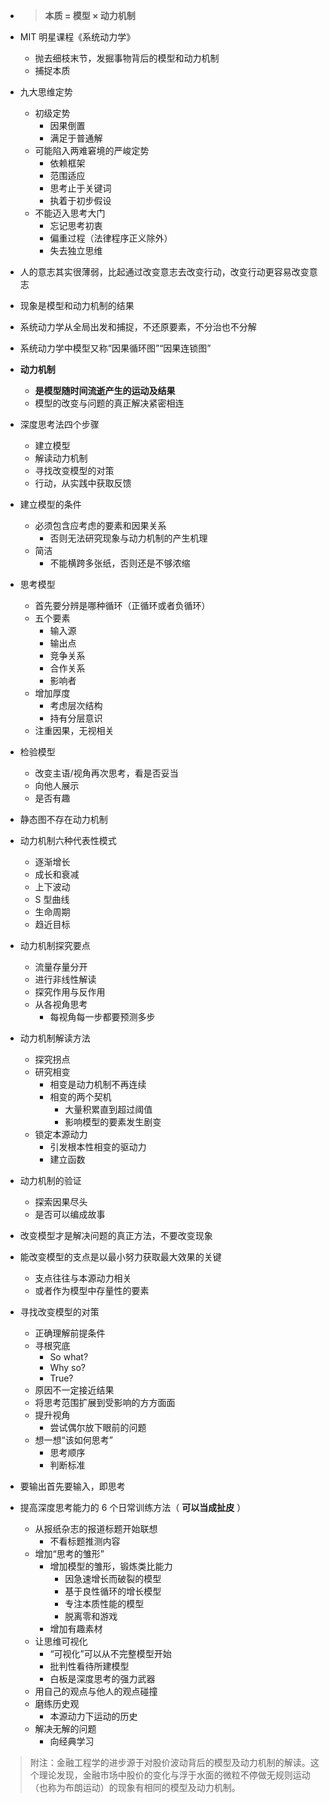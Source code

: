 
- > **本质 = 模型 × 动力机制**
- MIT 明星课程《系统动力学》
  - 抛去细枝末节，发掘事物背后的模型和动力机制
  - 捕捉本质

- 九大思维定势
  - 初级定势
    - 因果倒置
    - 满足于普通解
  - 可能陷入两难窘境的严峻定势
    - 依赖框架
    - 范围适应
    - 思考止于关键词
    - 执着于初步假设
  - 不能迈入思考大门
    - 忘记思考初衷
    - 偏重过程（法律程序正义除外）
    - 失去独立思维

- 人的意志其实很薄弱，比起通过改变意志去改变行动，改变行动更容易改变意志
- 现象是模型和动力机制的结果
- 系统动力学从全局出发和捕捉，不还原要素，不分治也不分解
- 系统动力学中模型又称“因果循环图”“因果连锁图”
- **动力机制**
  - **是模型随时间流逝产生的运动及结果**
  - 模型的改变与问题的真正解决紧密相连
  
- 深度思考法四个步骤
  - 建立模型
  - 解读动力机制
  - 寻找改变模型的对策
  - 行动，从实践中获取反馈

- 建立模型的条件
  - 必须包含应考虑的要素和因果关系
    - 否则无法研究现象与动力机制的产生机理
  - 简洁
    - 不能横跨多张纸，否则还是不够浓缩

- 思考模型
    - 首先要分辨是哪种循环（正循环或者负循环）
    - 五个要素
      - 输入源
      - 输出点
      - 竞争关系
      - 合作关系
      - 影响者
  - 增加厚度
    - 考虑层次结构
    - 持有分层意识
  - 注重因果，无视相关

- 检验模型
    - 改变主语/视角再次思考，看是否妥当
    - 向他人展示
    - 是否有趣

- 静态图不存在动力机制
- 动力机制六种代表性模式
    - 逐渐增长
    - 成长和衰减
    - 上下波动
    - S 型曲线
    - 生命周期
    - 趋近目标

- 动力机制探究要点
    - 流量存量分开
    - 进行非线性解读
    - 探究作用与反作用
    - 从各视角思考
      - 每视角每一步都要预测多步

- 动力机制解读方法
    - 探究拐点
    - 研究相变
      - 相变是动力机制不再连续
      - 相变的两个契机
        - 大量积累直到超过阈值
        - 影响模型的要素发生剧变
  - 锁定本源动力
    - 引发根本性相变的驱动力
    - 建立函数

- 动力机制的验证
    - 探索因果尽头
    - 是否可以编成故事

- 改变模型才是解决问题的真正方法，不要改变现象
- 能改变模型的支点是以最小努力获取最大效果的关键
    - 支点往往与本源动力相关
    - 或者作为模型中存量性的要素

- 寻找改变模型的对策
    - 正确理解前提条件
    - 寻根究底
      - So what?
      - Why so?
      - True?
  - 原因不一定接近结果
  - 将思考范围扩展到受影响的方方面面
  - 提升视角
    - 尝试偶尔放下眼前的问题
  - 想一想“该如何思考”
    - 思考顺序
    - 判断标准

- 要输出首先要输入，即思考
- 提高深度思考能力的 6 个日常训练方法（ **可以当成扯皮** ）
  - 从报纸杂志的报道标题开始联想
    - 不看标题推测内容
  - 增加“思考的雏形”
    - 增加模型的雏形，锻炼类比能力
       - 因急速增长而破裂的模型
       - 基于良性循环的增长模型
       - 专注本质性能的模型
       - 脱离零和游戏
    - 增加有趣素材
  - 让思维可视化
    - “可视化”可以从不完整模型开始
    - 批判性看待所建模型
    - 白板是深度思考的强力武器
  - 用自己的观点与他人的观点碰撞
  - 磨练历史观
    - 本源动力下运动的历史
  - 解决无解的问题
    - 向经典学习

> 附注：金融工程学的进步源于对股价波动背后的模型及动力机制的解读。这个理论发现，金融市场中股价的变化与浮于水面的微粒不停做无规则运动（也称为布朗运动）的现象有相同的模型及动力机制。